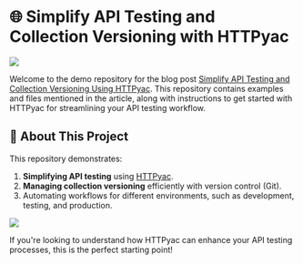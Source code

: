 # 🌐 Simplify API Testing and Collection Versioning with HTTPyac

![](https://tuliocalil.com/content/images/size/w1000/2025/01/image.png)

Welcome to the demo repository for the blog post [Simplify API Testing and Collection Versioning Using HTTPyac](https://tuliocalil.com/simplify-api-testing-and-collection-versioning-using-httpyac/). This repository contains examples and files mentioned in the article, along with instructions to get started with HTTPyac for streamlining your API testing workflow.

## 📖 About This Project

This repository demonstrates:

1. **Simplifying API testing** using [HTTPyac](https://httpyac.github.io/).
2. **Managing collection versioning** efficiently with version control (Git).
3. Automating workflows for different environments, such as development, testing, and production.

![](https://tuliocalil.com/content/images/2025/01/image-9.png)

If you're looking to understand how HTTPyac can enhance your API testing processes, this is the perfect starting point!
